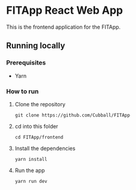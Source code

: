 # FITApp React Web App
This is the frontend application for the FITApp.

## Running locally
### Prerequisites
- Yarn

### How to run
1. Clone the repository
    ```
    git clone https://github.com/Cubball/FITApp
    ```
1. cd into this folder
    ```
    cd FITApp/frontend
    ```
1. Install the dependencies
    ```
    yarn install
    ```
1. Run the app
    ```
    yarn run dev
    ```
